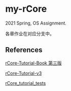 # my-rCore

2021 Spring, OS Assignment.

各章作业在对应分支中。

## References

[rCore-Tutorial-Book 第三版](https://rcore-os.github.io/rCore-Tutorial-Book-v3/index.html)

[rCore-Tutorial-v3](https://github.com/rcore-os/rCore-Tutorial-v3)

[rCore_tutorial_tests](https://github.com/DeathWish5/rCore_tutorial_tests)